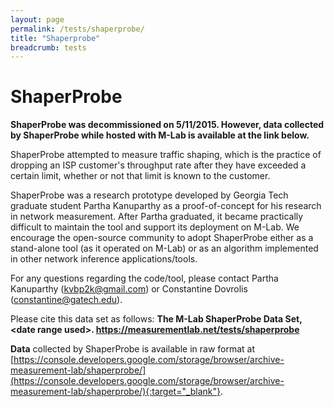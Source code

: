 ```yaml
---
layout: page
permalink: /tests/shaperprobe/
title: "Shaperprobe"
breadcrumb: tests
---
```


# ShaperProbe

**ShaperProbe was decommissioned on 5/11/2015. However, data collected by ShaperProbe while hosted with M-Lab is available at the link below.**

ShaperProbe attempted to measure traffic shaping, which is the practice of dropping an ISP customer's throughput rate after they have exceeded a certain limit, whether or not that limit is known to the customer.

ShaperProbe was a research prototype developed by Georgia Tech graduate student Partha Kanuparthy as a proof-of-concept for his research in network measurement. After Partha graduated, it became practically difficult to maintain the tool and support its deployment on M-Lab. We encourage the open-source community to adopt ShaperProbe either as a stand-alone tool (as it operated on M-Lab) or as an algorithm implemented in other network inference applications/tools.

For any questions regarding the code/tool, please contact Partha Kanuparthy (kvbp2k@gmail.com) or Constantine Dovrolis (constantine@gatech.edu).

Please cite this data set as follows: **The M-Lab ShaperProbe Data Set, &lt;date range used&gt;. https://measurementlab.net/tests/shaperprobe**

**Data** collected by ShaperProbe is available in raw format at [https://console.developers.google.com/storage/browser/archive-measurement-lab/shaperprobe/](https://console.developers.google.com/storage/browser/archive-measurement-lab/shaperprobe/){:target="_blank"}.
